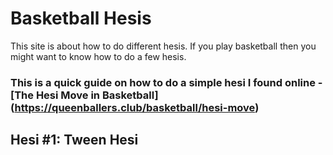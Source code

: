 # Basketball Hesis
This site is about how to do different hesis.
If you play basketball then you might want to know how to do a few hesis.

### This is a quick guide on how to do a simple hesi I found online - [The Hesi Move in Basketball] (https://queenballers.club/basketball/hesi-move)
## Hesi #1: Tween Hesi

